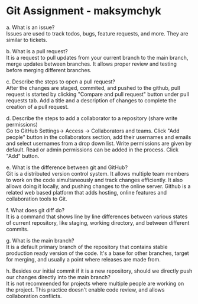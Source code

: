 # Git Assignment - maksymchyk

a. What is an issue?    
Issues are used to track todos, bugs, feature requests, and more. They are similar to tickets.

b. What is a pull request?  
It is a request to pull updates from your current branch to the main branch, merge updates between branches. It allows proper review and testing before merging different branches.

c. Describe the steps to open a pull request?   
After the changes are staged, commited, and pushed to the github, pull request is started by clicking "Compare and pull request" button under pull requests tab. Add a title and a description of changes to complete the creation of a pull request.

d. Describe the steps to add a collaborator to a repository (share write permissions)   
Go to GitHub Settings-> Access -> Collaborators and teams. Click "Add people" button in the collaborators section, add their usernames and emails and select usernames from a drop down list. Write permissions are given by default. Read or admin permissions can be added in the process. Click "Add" button.

e. What is the difference between git and GitHub?   
Git is a distributed version control system. It allows multiple team members to work on the code simultaneously and track changes efficiently. It also allows doing it locally, and pushing changes to the online server. Github is a related web based platform that adds hosting, online features and collaboration tools to Git.

f. What does git diff do?   
It is a command that shows line by line differences between various states of current repository, like staging, working directory, and between different commits.

g. What is the main branch?     
It is a default primary branch of the repository that contains stable production ready version of the code. It's a base for other branches, target for merging, and usually a point where releases are made from.

h. Besides our initial commit if it is a new repository, should we directly push our changes directly into the main branch?     
It is not recommended for projects where multiple people are working on the project. This practice doesn't enable code review, and allows collaboration conflicts.